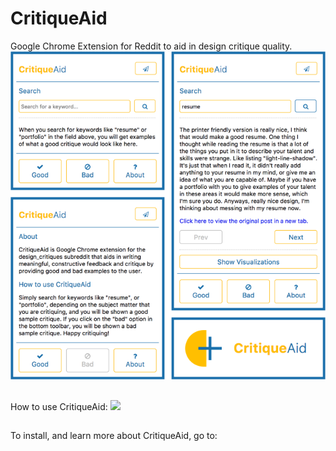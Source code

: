 # CritiqueAid
Google Chrome Extension for Reddit to aid in design critique quality.
<img src="https://github.com/SunayaShivakumar/CritiqueAid/blob/master/images/critiqueaid.png">
##
How to use CritiqueAid:
<img src="https://github.com/SunayaShivakumar/CritiqueAid/blob/master/images/critiqueaid.gif">
##
To install, and learn more about CritiqueAid, go to: 
